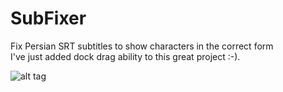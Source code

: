 # SubFixer
  Fix Persian SRT subtitles to show characters in the correct form                                                                
I've just added dock drag ability to this great project :-).

![alt tag](http://ahmadhashemi.com/github/subfixer-banner.jpg)
